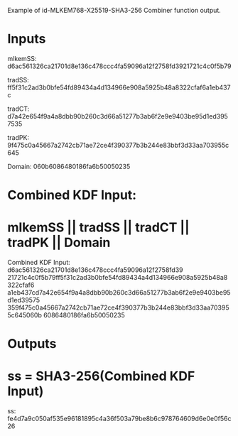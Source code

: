 Example of id-MLKEM768-X25519-SHA3-256 Combiner function output.

# Inputs
mlkemSS:
d6ac561326ca21701d8e136c478ccc4fa59096a12f2758fd3921721c4c0f5b79

tradSS:
ff5f31c2ad3b0bfe54fd89434a4d134966e908a5925b48a8322cfaf6a1eb437c

tradCT:
d7a42e654f9a4a8dbb90b260c3d66a51277b3ab6f2e9e9403be95d1ed3957535

tradPK:
9f475c0a45667a2742cb71ae72ce4f390377b3b244e83bbf3d33aa703955c645

Domain:  060b6086480186fa6b50050235


# Combined KDF Input:
#  mlkemSS || tradSS || tradCT || tradPK || Domain

Combined KDF Input: d6ac561326ca21701d8e136c478ccc4fa59096a12f2758fd39
21721c4c0f5b79ff5f31c2ad3b0bfe54fd89434a4d134966e908a5925b48a8322cfaf6
a1eb437cd7a42e654f9a4a8dbb90b260c3d66a51277b3ab6f2e9e9403be95d1ed39575
359f475c0a45667a2742cb71ae72ce4f390377b3b244e83bbf3d33aa703955c645060b
6086480186fa6b50050235


# Outputs
# ss = SHA3-256(Combined KDF Input)

ss: fe4d7a9c050af535e96181895c4a36f503a79be8b6c978764609d6e0e0f56c26
